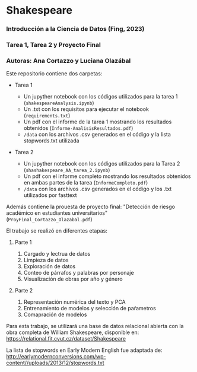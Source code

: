 # Shakespeare
### Introducción a la Ciencia de Datos (Fing, 2023)
### Tarea 1, Tarea 2 y Proyecto Final
### Autoras: Ana Cortazzo y Luciana Olazábal 

Este repositorio contiene dos carpetas:
- Tarea 1
  
    - Un jupyther notebook con los códigos utilizados para la tarea 1 (`shakespeareAnalysis.ipynb`)
    - Un .txt con los requisitos para ejecutar el notebook (`requirements.txt`)
    - Un pdf con el informe de la tarea 1 mostrando los resultados obtenidos (`Informe-AnalisisResultados.pdf`)
    - `/data` con los archivos .csv generados en el código y la lista stopwords.txt utilizada

- Tarea 2

    - Un jupyther notebook con los códigos utilizados para la Tarea 2 (`shashakespeare_AA_tarea_2.ipynb`)
    - Un pdf con el informe completo mostrando los resultados obtenidos en ambas partes de la tarea (`InformeCompleto.pdf`)
    - `/data` con los archivos .csv generados en el código y los .txt utilizados por fasttext

Además contiene la prouesta de proyecto final: "Detección de riesgo académico en estudiantes universitarios" (`ProyFinal_Cortazzo_Olazabal.pdf`)

El trabajo se realizó en diferentes etapas:

1. Parte 1

    1. Cargado y lectrua de datos
    2. Limpieza de datos
    3. Exploración de datos
    4. Conteo de párrafos y palabras por personaje
    5. Visualización de obras por año y género

2. Parte 2

    1. Representación numérica del texto y PCA
    2. Entrenamiento de modelos y selección de paŕametros
    3. Comapración de modelos

Para esta trabajo, se utilizará una base de datos relacional abierta con la obra completa de
William Shakespeare, disponible en: https://relational.fit.cvut.cz/dataset/Shakespeare

La lista de stopwords en Early Modern English fue adaptada de: http://earlymodernconversions.com/wp-content//uploads/2013/12/stopwords.txt
